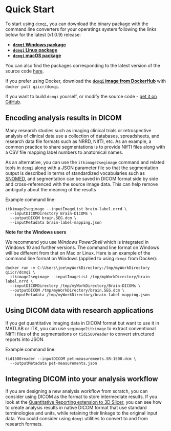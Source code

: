 # Quick Start

To start using `dcmqi`, you can download the binary package with the command line converters for your operatings system following the links below for the latest (v1.0.9) release:
* [**`dcmqi` Windows package**](https://github.com/QIICR/dcmqi/releases/download/v1.0.9/dcmqi-1.0.9-win64.zip)
* [**`dcmqi` Linux package**](https://github.com/QIICR/dcmqi/releases/download/v1.0.9/dcmqi-1.0.9-linux.tar.gz)
* [**`dcmqi` macOS package**](https://github.com/QIICR/dcmqi/releases/download/v1.0.9/dcmqi-1.0.9-mac.tar.gz)

You can also find the packages corresponding to the latest version of the source code [here](https://github.com/QIICR/dcmqi/releases/tag/latest).

If you prefer using Docker, download the [**`dcmqi` image from DockerHub**](https://hub.docker.com/r/qiicr/dcmqi/) with `docker pull qiicr/dcmqi`.

If you want to build `dcmqi` yourself, or modify the source code - [get it on GitHub](https://github.com/qiicr/dcmqi).

## Encoding analysis results in DICOM

Many research studies such as imaging clinical trials or retrospective analysis of clinical data use a collection of databases, spreadsheets, and research data file formats such as NRRD, NIfTI, etc. As an example, a common practice to share segmentations is to provide NIfTI files along with a CSV file mapping label numbers to anatomical names.

As an alternative, you can use the `itkimage2segimage` command and related tools in `dcmqi` along with a JSON parameter file so that the segmentation output is described in terms of standardized vocabularies such as [SNOMED](https://en.wikipedia.org/wiki/Systematized_Nomenclature_of_Medicine), and segmentation can be saved in DICOM format side by side and cross-referenced with the source image data.  This can help remove ambiguity about the meaning of the results

Example command line:

```
itkimage2segimage --inputImageList brain-label.nrrd \
  --inputDICOMDirectory Brain-DICOMs \
  --outputDICOM brain.SEG.dcm \
  --inputMetadata brain-label-mapping.json
```

**Note for the Windows users**

We recommend you use _Windows PowerShell_ which is integrated in Windows 10 and further versions. The command line format on Windows will be different from that on Mac or Linux. Here is an example of the command line format on Windows \(applied to using `dcmqi` from Docker\):

```
docker run -v C:\Users\joe\myWorkDirectory:/tmp/myWorkDirectory qiicr/dcmqi \
  itkimage2segimage --inputImageList /tmp/myWorkDirectory/brain-label.nrrd \
  --inputDICOMDirectory /tmp/myWorkDirectory/Brain-DICOMs \
  --outputDICOM /tmp/myWorkDirectory/brain.SEG.dcm \
  --inputMetadata /tmp/myWorkDirectory/brain-label-mapping.json
```

## Using DICOM data with research applications

If you get quantitative imaging data in DICOM format but want to use it in MATLAB or ITK, you can use `segimage2itkimage` to extract conventional NIfTI files of the segmentations or `tid1500reader` to convert structured reports into JSON.

Example command line:

```
tid1500reader --inputDICOM pet-measurements.SR-1500.dcm \
  --outputMetadata pet-measurements.json
```

## Integrating DICOM into your analysis workflow

If you are designing a new analysis workflow from scratch, you can consider using DICOM as the format to store intermediate results.  If you look at the [Quantitative Reporting extension to 3D Slicer](https://www.slicer.org/wiki/Documentation/Nightly/Extensions/QuantitativeReporting), you can see how to create analysis results in native DICOM format that use standard terminologies and units, while retaining their linkage to the original input data.  You could consider using `dcmqi` utilities to convert to and from research formats.

